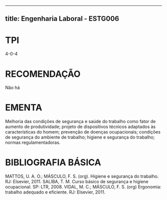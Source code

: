 
---
title: Engenharia Laboral - ESTG006 
---

# TPI

4-0-4

# RECOMENDAÇÃO

Não há

# EMENTA

Melhoria das condições de segurança e saúde do trabalho como fator de aumento de produtividade; projeto de dispositivos técnicos adaptados às características do homem; prevenção de doenças ocupacionais; condições de segurança do ambiente de trabalho; higiene e segurança do trabalho; normas regulamentadoras.

# BIBLIOGRAFIA BÁSICA

MATTOS, U. A. O.; MÁSCULO, F. S. (org). Higiene e segurança do trabalho. RJ: Elsevier, 2011.
SALIBA, T. M. Curso básico de segurança e higiene ocupacional. SP: LTR, 2008.
VIDAL, M. C.; MÁSCULO, F. S. (org) Ergonomia: trabalho adequado e eficiente. RJ: Elsevier, 2011.
        